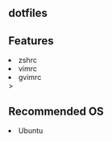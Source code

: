 <h2>dotfiles</h2>

<h2>Features</h2>
 <li>zshrc</li>
 <li>vimrc</li>
 <li>gvimrc</li>>

<h2>Recommended OS</h2>
 <li>Ubuntu</li>

